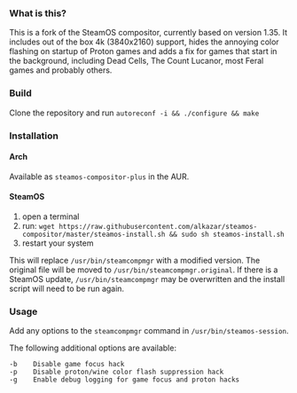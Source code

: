 ### What is this?
This is a fork of the SteamOS compositor, currently based on version 1.35.
It includes out of the box 4k (3840x2160) support, hides the annoying color flashing on startup of Proton games and adds a fix for games that start in the background, including Dead Cells, The Count Lucanor, most Feral games and probably others.

### Build
Clone the repository and run
`autoreconf -i && ./configure && make`

### Installation
#### Arch
Available as `steamos-compositor-plus` in the AUR.

#### SteamOS
1. open a terminal
2. run: `wget https://raw.githubusercontent.com/alkazar/steamos-compositor/master/steamos-install.sh && sudo sh steamos-install.sh`
3. restart your system

This will replace `/usr/bin/steamcompmgr` with a modified version. The original file will be moved to `/usr/bin/steamcompmgr.original`.
If there is a SteamOS update, `/usr/bin/steamcompmgr` may be overwritten and the install script will need to be run again.

### Usage
Add any options to the `steamcompmgr` command in `/usr/bin/steamos-session`.

The following additional options are available:

	-b    Disable game focus hack
	-p    Disable proton/wine color flash suppression hack
	-g    Enable debug logging for game focus and proton hacks
